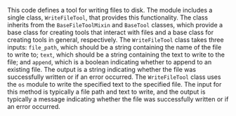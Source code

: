 This code defines a tool for writing files to disk. The module includes a single class, `WriteFileTool`, that provides this functionality. The class inherits from the `BaseFileToolMixin` and `BaseTool` classes, which provide a base class for creating tools that interact with files and a base class for creating tools in general, respectively. The `WriteFileTool` class takes three inputs: `file_path`, which should be a string containing the name of the file to write to; `text`, which should be a string containing the text to write to the file; and `append`, which is a boolean indicating whether to append to an existing file. The output is a string indicating whether the file was successfully written or if an error occurred. The `WriteFileTool` class uses the `os` module to write the specified text to the specified file. The input for this method is typically a file path and text to write, and the output is typically a message indicating whether the file was successfully written or if an error occurred.

